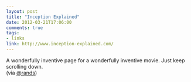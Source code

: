 ```yaml
---
layout: post
title: "Inception Explained"
date: 2012-03-21T17:06:00
comments: true
tags:
- links
link: http://www.inception-explained.com/
---
```

A wonderfully inventive page for a wonderfully inventive movie. Just keep scrolling down.  
(via [@rands](https://twitter.com/#!/rands/status/182527079454212096 "@rands"))
